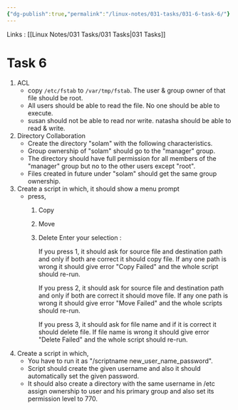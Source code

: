 ```yaml
---
{"dg-publish":true,"permalink":"/linux-notes/031-tasks/031-6-task-6/"}
---
```


Links : [[Linux Notes/031 Tasks/031 Tasks\|031 Tasks]]

# Task 6

1. ACL
	- copy `/etc/fstab` to `/var/tmp/fstab`. The user & group owner of that file should be root.
	- All users should be able to read the file. No one should be able to execute.
	- susan should not be able to read nor write. natasha should be able to read & write.
2. Directory Collaboration
	- Create the directory "solam" with the following characteristics.
	- Group ownership of "solam" should go to the "manager" group.
	- The directory should have full permission for all members of the "manager" group but no to the other users except "root".
	- Files created in future under "solam" should get the same group ownership.
3. Create a script in which, it should show a menu prompt
	- press,
		1. Copy
		2. Move
		3. Delete
			Enter your selection :

			If you press 1, it should ask for source file and destination path and only if both are correct it should copy file. If any one path is wrong it should give error "Copy Failed" and the whole script should re-run.
			
			If you press 2, it should ask for source file and destination path and only if both are correct it should move file. If any one path is wrong it should give error "Move Failed" and the whole scripts should re-run.
			
			If you press 3, it should ask for file name and if it is correct it should delete file. If file name is wrong it should give error "Delete Failed" and the whole script should re-run.
4. Create a script in which,
	- You have to run it as "/scriptname new_user_name_password".
	- Script should create the given username and also it should automatically set the given password.
	- It should also create a directory with the same username in /etc assign ownership to user and his primary group and also set its permission level to 770.